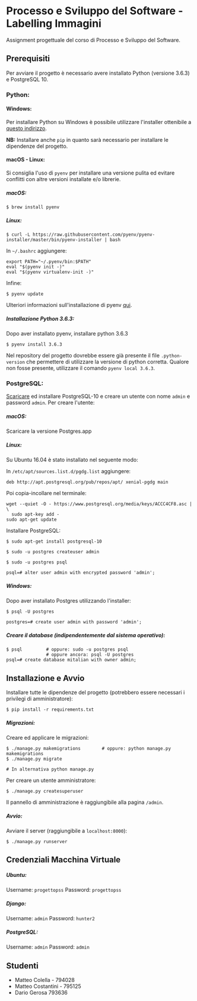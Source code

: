 Processo e Sviluppo del Software - Labelling Immagini
====================================================

Assignment progettuale del corso di Processo e Sviluppo del Software.


Prerequisiti
------------

Per avviare il progetto è necessario avere installato Python (versione 3.6.3) e PostgreSQL 10.

### Python:

#### Windows:

Per installare Python su Windows è possibile utilizzare l'installer ottenibile a [questo indirizzo](https://www.python.org/downloads/).

**NB:** Installare anche `pip` in quanto sarà necessario per installare le dipendenze del progetto.


#### macOS - Linux:

Si consiglia l'uso di `pyenv` per installare una versione pulita ed evitare conflitti con altre versioni installate e/o librerie.

##### macOS:

```
$ brew install pyenv
```

##### Linux:

```
$ curl -L https://raw.githubusercontent.com/pyenv/pyenv-installer/master/bin/pyenv-installer | bash
```

In `~/.bashrc` aggiungere:

```
export PATH="~/.pyenv/bin:$PATH"
eval "$(pyenv init -)"
eval "$(pyenv virtualenv-init -)"
```

Infine:

```
$ pyenv update
```

Ulteriori informazioni sull'installazione di pyenv [qui](https://github.com/pyenv/pyenv-installer).

##### Installazione Python 3.6.3:

Dopo aver installato pyenv, installare python 3.6.3
```
$ pyenv install 3.6.3
```
Nel repository del progetto dovrebbe essere già presente il file `.python-version` che permettere di utilizzare la versione di python corretta. Qualore non fosse presente, utilizzare il comando `pyenv local 3.6.3`.


### PostgreSQL:
[Scaricare](https://www.postgresql.org/download/) ed installare PostgreSQL-10 e creare un utente con nome `admin` e password `admin`. Per creare l'utente:

##### macOS:
Scaricare la versione Postgres.app

##### Linux:

Su Ubuntu 16.04 è stato installato nel seguente modo:

In `/etc/apt/sources.list.d/pgdg.list` aggiungere:
```
deb http://apt.postgresql.org/pub/repos/apt/ xenial-pgdg main

```

Poi copia-incollare nel terminale:
```
wget --quiet -O - https://www.postgresql.org/media/keys/ACCC4CF8.asc | \
  sudo apt-key add -
sudo apt-get update
```

Installare PostgreSQL:
```
$ sudo apt-get install postgresql-10
```


```
$ sudo -u postgres createuser admin

$ sudo -u postgres psql

psql=# alter user admin with encrypted password 'admin';
```

##### Windows:
Dopo aver installato Postgres utilizzando l'installer:
```
$ psql -U postgres

postgres=# create user admin with password 'admin';

```

##### Creare il database (indipendentemente dal sistema operativo):

```
$ psql         # oppure: sudo -u postgres psql
               # oppure ancora: psql -U postgres
psql=# create database mitalian with owner admin;
```

Installazione e Avvio
-------------

Installare tutte le dipendenze del progetto (potrebbero essere necessari i privilegi di amministratore):
```
$ pip install -r requirements.txt
```


##### Migrazioni:

Creare ed applicare le migrazioni:
```
$ ./manage.py makemigrations        # oppure: python manage.py makemigrations
$ ./manage.py migrate

# In alternativa python manage.py
```

Per creare un utente amministratore:
```
$ ./manage.py createsuperuser
```
Il pannello di amministrazione è raggiungibile alla pagina `/admin`.

##### Avvio:

Avviare il server (raggiungibile a `localhost:8000`):
```
$ ./manage.py runserver
```


Credenziali Macchina Virtuale
-----------------------------

##### Ubuntu:
Username: `progettopss`
Password: `progettopss`

##### Django:
Username: `admin`
Password: `hunter2`

##### PostgreSQL:
Username: `admin`
Password: `admin`


Studenti
--------

   * Matteo Colella - 794028
   * Matteo Costantini - 795125
   * Dario Gerosa 793636
